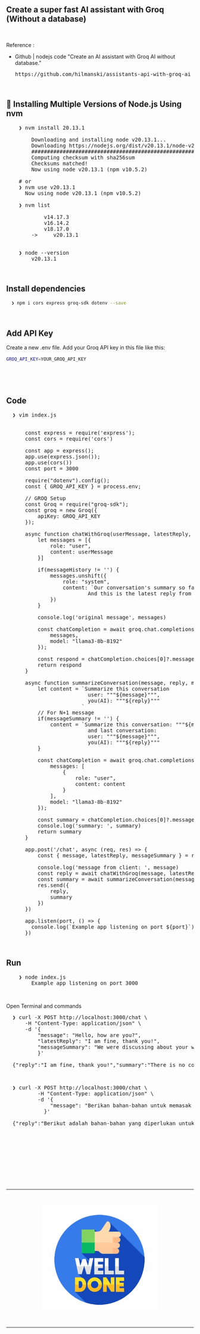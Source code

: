 ## Create a super fast AI assistant with Groq (Without a database)

&nbsp;

Reference : <br />
<!-- - Docs | Create a super fast AI assistant with Groq (Without a database)
  <pre>https://serpapi.com/blog/create-super-fast-ai-assistant-with-groq/</pre> -->

- Github | nodejs code "Create an AI assistant with Groq AI without database."
  <pre>https://github.com/hilmanski/assistants-api-with-groq-ai</pre>

&nbsp;

## &#x1F530; Installing Multiple Versions of Node.js Using nvm

<pre>
    ❯ nvm install 20.13.1

        Downloading and installing node v20.13.1...
        Downloading https://nodejs.org/dist/v20.13.1/node-v20.13.1-darwin-arm64.tar.xz...
        ############################################################################################################################################################################################################### 100.0%
        Computing checksum with sha256sum
        Checksums matched!
        Now using node v20.13.1 (npm v10.5.2)
    
    # or
    ❯ nvm use v20.13.1
      Now using node v20.13.1 (npm v10.5.2)

    ❯ nvm list

            v14.17.3
            v16.14.2
            v18.17.0
        ->     v20.13.1


    ❯ node --version
        v20.13.1
</pre>

&nbsp; 

## Install dependencies
```bash
  ❯ npm i cors express groq-sdk dotenv --save
```

&nbsp;

## Add API Key
Create a new .env file. Add your Groq API key in this file like this:
```bash
GROQ_API_KEY=YOUR_GROQ_API_KEY
```

&nbsp;

&nbsp;

## Code

<pre>
  ❯ vim index.js


      const express = require('express');
      const cors = require('cors')

      const app = express();
      app.use(express.json());
      app.use(cors()) 
      const port = 3000

      require("dotenv").config();
      const { GROQ_API_KEY } = process.env;

      // GROQ Setup
      const Groq = require("groq-sdk");
      const groq = new Groq({
          apiKey: GROQ_API_KEY
      });

      async function chatWithGroq(userMessage, latestReply, messageHistory) {
          let messages = [{
              role: "user",
              content: userMessage
          }]

          if(messageHistory != '') {
              messages.unshift({
                  role: "system",
                  content: `Our conversation's summary so far: """${messageHistory}""". 
                          And this is the latest reply from you """${latestReply}"""`
              })
          }

          console.log('original message', messages)

          const chatCompletion = await groq.chat.completions.create({
              messages,
              model: "llama3-8b-8192"
          });

          const respond = chatCompletion.choices[0]?.message?.content || ""
          return respond
      }

      async function summarizeConversation(message, reply, messageSummary) {
          let content = `Summarize this conversation 
                          user: """${message}""",
                          you(AI): """${reply}"""
                        `
          // For N+1 message
          if(messageSummary != '') {
              content = `Summarize this conversation: """${messageSummary}"""
                          and last conversation: 
                          user: """${message}""",
                          you(AI): """${reply}"""
          }

          const chatCompletion = await groq.chat.completions.create({
              messages: [
                  {
                      role: "user",
                      content: content
                  }
              ],
              model: "llama3-8b-8192"
          });

          const summary = chatCompletion.choices[0]?.message?.content || ""
          console.log('summary: ', summary)
          return summary
      }

      app.post('/chat', async (req, res) => {
          const { message, latestReply, messageSummary } = req.body;

          console.log('message from client: ', message)
          const reply = await chatWithGroq(message, latestReply, messageSummary)
          const summary = await summarizeConversation(message, reply, messageSummary)
          res.send({
              reply,
              summary
          })
      })

      app.listen(port, () => {
        console.log(`Example app listening on port ${port}`)
      })
</pre>


&nbsp;

## Run

<pre>
    ❯ node index.js
        Example app listening on port 3000
</pre>

&nbsp;

Open Terminal and commands
<pre>
  ❯ curl -X POST http://localhost:3000/chat \
      -H "Content-Type: application/json" \
      -d '{
          "message": "Hello, how are you?",
          "latestReply": "I am fine, thank you!",
          "messageSummary": "We were discussing about your well-being."
          }'

  {"reply":"I am fine, thank you!","summary":"There is no conversation to summarize. The text you provided is a snippet of a conversation, but it appears to be the start of a conversation rather than a complete conversation."}
</pre>

&nbsp;

<pre>
  ❯ curl -X POST http://localhost:3000/chat \
          -H "Content-Type: application/json" \
          -d '{
              "message": "Berikan bahan-bahan untuk memasak nasi goreng yang enak dengan menggunakan bahasa indonesia"
            }'

  {"reply":"Berikut adalah bahan-bahan yang diperlukan untuk memasak nasi goreng yang enak:\n\nBahan:\n\n* 2 cup nasi putih yang sudah disimpan sebelumnya\n* 1 telur ayam\n* 1 buah wortel, cacah\n* 1 siung bawang bombay, cacah\n* 1 siung bawang merah, cacah\n* 2 tangkai seledri, cacah\n* 1 sdt garam\n* 1/2 sdt lada bubuk\n* 1 sdt kecap ikan\n* 1 sdt minyak wijen\n* 1 sdm margarine\n* 1 sdm minyak goreng\n* Gula pasir secukupnya\n* Pepaya yang telah disimpan sebelumnya (bisa dihilangkan jika tidak suka)\n\nInstruksi:\n\n1. Panaskan minyak goreng dalam wajan dengan api sedang.\n2. Tumis bawang bombay dan bawang merah hingga layu dan harum.\n3. Tambahkan wortel, seledri, garam, lada, dan kecap ikan. Aduk rata.\n4. Tambahkan nasi putih, telur ayam, dan gula pasir. Aduk hingga rata.\n5. Tambahkan margarine dan minyak wijen. Aduk hingga rata.\n6. Masak hingga nasi goreng tersebut jadi, serta korek dengan gurih.\n7. Hidangkan panas-panas atau dingin dengan pepaya yang telah disimpan sebelumnya.\n\nDemikian, nasi goreng yang enak dan nikmat sudah siap. Bon appetit!","summary":"This conversation is an exchange between a user (using a Indonesian phrase) and a language model (AI) to provide ingredients and recipe for a delicious fried rice dish (Nasi Goreng). The AI responds with a list of ingredients and a step-by-step cooking instruction in Indonesian. The ingredients include cooked white rice, egg, carrot, onions, garlic, scallions, salt, black pepper, fish sauce, sesame oil, margarine, vegetable oil, and sugar. The cooking steps involve pan-frying the onions and garlic, then adding the carrots, scallions, salt, and black pepper. The cooked rice, egg, and sugar are then added and mixed well. Finally, margarine and sesame oil are added, and the dish is cooked until flavorful and served hot or cold, optionally topped with pickled papaya."}
</pre>

&nbsp;

&nbsp;

&nbsp;

&nbsp;

&nbsp;

---

&nbsp;

<div align="center">
    <img src="./gambar-petunjuk/well_done.png" alt="well_done" style="display: block; margin: 0 auto;">
</div> 

&nbsp;

---

&nbsp;

&nbsp;

&nbsp;